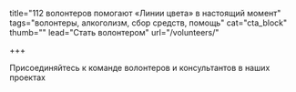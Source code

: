 title="112 волонтеров помогают «Линии цвета» в настоящий момент"
tags="волонтеры, алкоголизм, сбор средств, помощь"
cat="cta_block"
thumb=""
lead="Стать волонтером"
url="/volunteers/"

+++

Присоединяйтесь к команде волонтеров и консультантов в наших проектах
